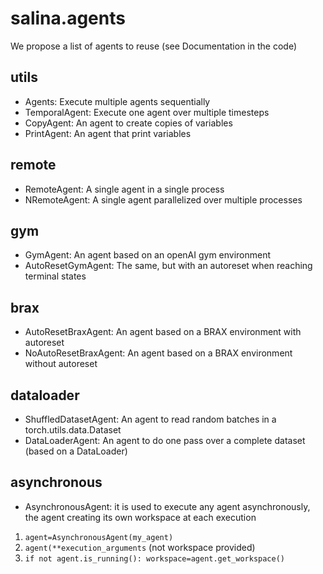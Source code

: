 # salina.agents

We propose a list of agents to reuse (see Documentation in the code)

## utils

* Agents: Execute multiple agents sequentially
* TemporalAgent: Execute one agent over multiple timesteps
* CopyAgent: An agent to create copies of variables
* PrintAgent: An agent that print variables

## remote

* RemoteAgent: A single agent in a single process
* NRemoteAgent: A single agent parallelized over multiple processes

## gym

* GymAgent: An agent based on an openAI gym environment
* AutoResetGymAgent: The same, but with an autoreset when reaching terminal states

## brax
* AutoResetBraxAgent: An agent based on a BRAX environment with autoreset
* NoAutoResetBraxAgent: An agent based on a BRAX environment without autoreset

## dataloader
* ShuffledDatasetAgent: An agent to read random batches in a torch.utils.data.Dataset
* DataLoaderAgent: An agent to do one pass over a complete dataset (based on a DataLoader)

## asynchronous

* AsynchronousAgent: it is used to execute any agent asynchronously, the agent creating its own workspace at each execution

1. `agent=AsynchronousAgent(my_agent)`
2. `agent(**execution_arguments` (not workspace provided)
3. `if not agent.is_running(): workspace=agent.get_workspace()`
